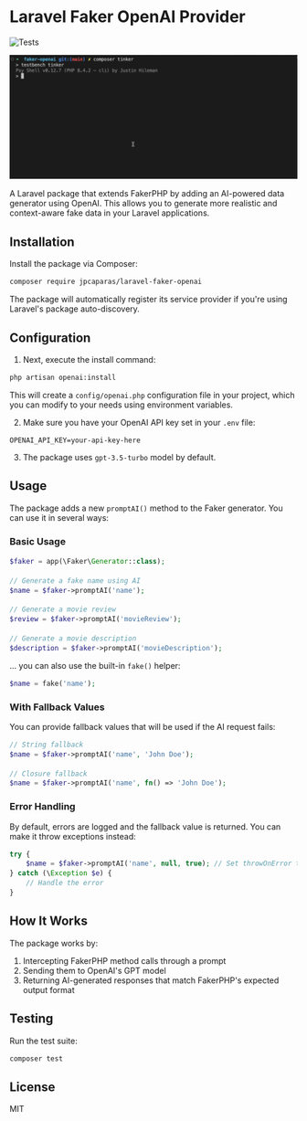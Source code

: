 # Laravel Faker OpenAI Provider

![Tests](https://github.com/jpcaparas/laravel-faker-openai/actions/workflows/test.yml/badge.svg)

<p align="center">
    <img src="./image/usage.gif" alt="Usage">
</p>

A Laravel package that extends FakerPHP by adding an AI-powered data generator using OpenAI. This allows you to generate more realistic and context-aware fake data in your Laravel applications.

## Installation

Install the package via Composer:

```bash
composer require jpcaparas/laravel-faker-openai
```

The package will automatically register its service provider if you're using Laravel's package auto-discovery.

## Configuration

1. Next, execute the install command:

```bash
php artisan openai:install
```

This will create a `config/openai.php` configuration file in your project, which you can modify to your needs using environment variables.

2. Make sure you have your OpenAI API key set in your `.env` file:

```env
OPENAI_API_KEY=your-api-key-here
```

3. The package uses `gpt-3.5-turbo` model by default.

## Usage

The package adds a new `promptAI()` method to the Faker generator. You can use it in several ways:

### Basic Usage

```php
$faker = app(\Faker\Generator::class);

// Generate a fake name using AI
$name = $faker->promptAI('name');

// Generate a movie review
$review = $faker->promptAI('movieReview');

// Generate a movie description
$description = $faker->promptAI('movieDescription');
```

... you can also use the built-in `fake()` helper:

```php
$name = fake('name');
```

### With Fallback Values

You can provide fallback values that will be used if the AI request fails:

```php
// String fallback
$name = $faker->promptAI('name', 'John Doe');

// Closure fallback
$name = $faker->promptAI('name', fn() => 'John Doe');
```

### Error Handling

By default, errors are logged and the fallback value is returned. You can make it throw exceptions instead:

```php
try {
    $name = $faker->promptAI('name', null, true); // Set throwOnError to true
} catch (\Exception $e) {
    // Handle the error
}
```

## How It Works

The package works by:
1. Intercepting FakerPHP method calls through a prompt
2. Sending them to OpenAI's GPT model
3. Returning AI-generated responses that match FakerPHP's expected output format

## Testing

Run the test suite:

```bash
composer test
```

## License
MIT
